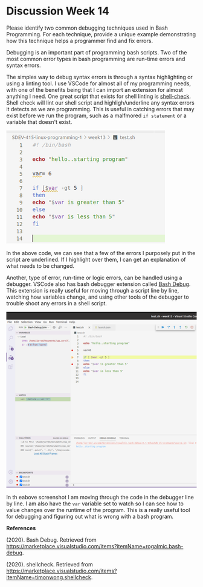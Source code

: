# Discussion Week 14

Please identify two common debugging techniques used in Bash Programming. For each technique, provide a unique example demonstrating how this technique helps a programmer find and fix errors.

Debugging is an important part of programming bash scripts. Two of the most common error types in bash programming are run-time errors and syntax errors.

The simples way to debug syntax errors is through a syntax highlighting or using a linting tool. I use VSCode for almost all of my programming needs, with one of the benefits being that I can import an extension for almost anything I need. One great script that exists for shell linting is [shell-check](https://marketplace.visualstudio.com/items?itemName=timonwong.shellcheck). Shell check will lint our shell script and highligh/underline any syntax errors it detects as we are programming. This is useful in catching errors that may exist before we run the program, such as a malfmored `if statement` or a variable that doesn't exist.

![](img/2020-12-09-16-32-25.png)

In the above code, we can see that a few of the errors I purposely put in the script are underlined. If I highlight over them, I can get an explanation of what needs to be changed.

Another, type of error, run-time or logic errors, can be handled using a debugger. VSCode also has bash debugger extension called [Bash Debug](https://marketplace.visualstudio.com/items?itemName=rogalmic.bash-debug). This extension is really useful for moving through a script line by line, watching how variables change, and using other tools of the debugger to trouble shoot any errors in a shell script.

![](img/2020-12-09-19-07-36.png)

In th eabove screenshot I am moving through the code in the debugger line by line. I am also have the `var` variable set to watch so I can see how to value changes over the runtime of the program. This is a really useful tool for debugging and figuring out what is wrong with a bash program.

**References**

(2020). Bash Debug. Retrieved from https://marketplace.visualstudio.com/items?itemName=rogalmic.bash-debug.

(2020). shellcheck. Retrieved from https://marketplace.visualstudio.com/items?itemName=timonwong.shellcheck.